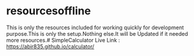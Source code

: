# resourcesoffline

This is only the resources included for working quickly for development purpose.This is only the setup.Nothing else.It will be Updated if it needed more resources.# SimpleCalculator
Live Link : https://abir835.github.io/calculator/
